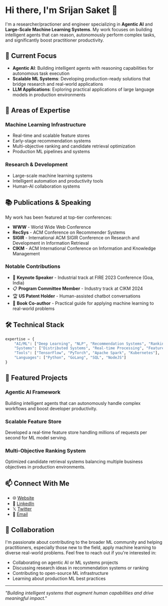 # Hi there, I'm Srijan Saket 👋

I'm a researcher/practioner and engineer specializing in **Agentic AI** and **Large-Scale Machine Learning Systems**. My work focuses on building intelligent agents that can reason, autonomously perform complex tasks, and significantly boost practitioner productivity.

## 🔬 Current Focus

- **Agentic AI**: Building intelligent agents with reasoning capabilities for autonomous task execution
- **Scalable ML Systems**: Developing production-ready solutions that bridge research and real-world applications
- **LLM Applications**: Exploring practical applications of large language models in production environments

## 💼 Areas of Expertise

### Machine Learning Infrastructure
- Real-time and scalable feature stores
- Early-stage recommendation systems
- Multi-objective ranking and candidate retrieval optimization
- Production ML pipelines and systems

### Research & Development
- Large-scale machine learning systems
- Intelligent automation and productivity tools
- Human-AI collaboration systems

## 📚 Publications & Speaking

My work has been featured at top-tier conferences:
- **WWW** - World Wide Web Conference
- **RecSys** - ACM Conference on Recommender Systems  
- **SIGIR** - International ACM SIGIR Conference on Research and Development in Information Retrieval
- **CIKM** - ACM International Conference on Information and Knowledge Management

### Notable Contributions
- 🎤 **Keynote Speaker** - Industrial track at FIRE 2023 Conference (Goa, India)
- 📋 **Program Committee Member** - Industry track at CIKM 2024
- 🏆 **US Patent Holder** - Human-assisted chatbot conversations
- 📖 **Book Co-author** - Practical guide for applying machine learning to real-world problems

## 🛠️ Technical Stack

```python
expertise = {
    "AI/ML": ["Deep Learning", "NLP", "Recommendation Systems", "Ranking Algorithms"],
    "Systems": ["Distributed Systems", "Real-time Processing", "Feature Engineering"],
    "Tools": ["TensorFlow", "PyTorch", "Apache Spark", "Kubernetes"],
    "Languages": ["Python", "GoLang", "SQL", "NodeJS"]
}
```

## 🌟 Featured Projects

### Agentic AI Framework
Building intelligent agents that can autonomously handle complex workflows and boost developer productivity.

### Scalable Feature Store
Developed a real-time feature store handling millions of requests per second for ML model serving.

### Multi-Objective Ranking System
Optimized candidate retrieval systems balancing multiple business objectives in production environments.

## 📫 Connect With Me

- 🌐 [Website](https://sites.google.com/view/srijansaket)
- 💼 [LinkedIn](https://www.linkedin.com/in/srijansaket/)
- 𝕏 [Twitter](https://x.com/srijanskt2)
- 📧 [Email](srijanskt@gmail.com) 

## 🤝 Collaboration

I'm passionate about contributing to the broader ML community and helping practitioners, especially those new to the field, apply machine learning to diverse real-world problems. Feel free to reach out if you're interested in:

- Collaborating on agentic AI or ML systems projects
- Discussing research ideas in recommendation systems or ranking
- Contributing to open-source ML infrastructure
- Learning about production ML best practices

---

*"Building intelligent systems that augment human capabilities and drive meaningful impact."*
